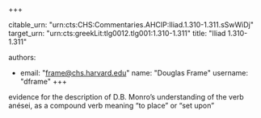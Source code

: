 +++


citable_urn: "urn:cts:CHS:Commentaries.AHCIP:Iliad.1.310-1.311.sSwWiDj"
target_urn: "urn:cts:greekLit:tlg0012.tlg001:1.310-1.311"
title: "Iliad 1.310-1.311"

authors:
- email: "frame@chs.harvard.edu"
  name: "Douglas Frame"
  username: "dframe"
+++

<p>evidence for the description of D.B. Monro’s understanding of the verb anései, as a compound verb meaning “to place” or “set upon”</p>